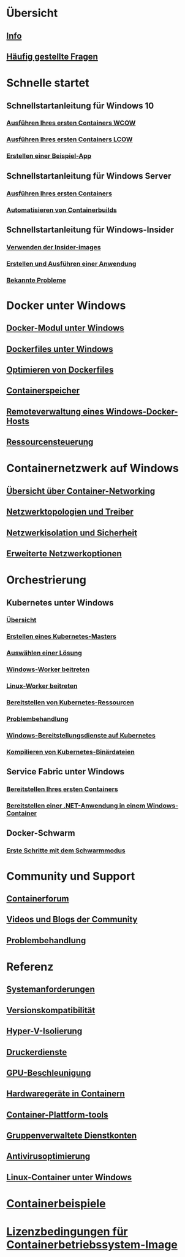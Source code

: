 # Übersicht
## [Info](about/index.md)
## [Häufig gestellte Fragen](about/faq.md)

# Schnelle startet
## Schnellstartanleitung für Windows 10
### [Ausführen Ihres ersten Containers WCOW](quick-start/quick-start-windows-10.md)
### [Ausführen Ihres ersten Containers LCOW](quick-start/quick-start-windows-10-linux.md)
### [Erstellen einer Beispiel-App](quick-start/building-sample-app.md)
## Schnellstartanleitung für Windows Server
### [Ausführen Ihres ersten Containers](quick-start/quick-start-windows-server.md)
### [Automatisieren von Containerbuilds](quick-start/quick-start-images.md)
## Schnellstartanleitung für Windows-Insider
### [Verwenden der Insider-images](quick-start/Using-Insider-Container-Images.md)
### [Erstellen und Ausführen einer Anwendung](quick-start/Nano-RS3-.NET-Core-and-PS.md)
### [Bekannte Probleme](quick-start/Insider-Known-Issues.md)

# Docker unter Windows
## [Docker-Modul unter Windows](manage-docker/configure-docker-daemon.md)
## [Dockerfiles unter Windows](manage-docker/manage-windows-dockerfile.md)
## [Optimieren von Dockerfiles](manage-docker/optimize-windows-dockerfile.md)
## [Containerspeicher](manage-containers/container-storage.md)
## [Remoteverwaltung eines Windows-Docker-Hosts](management/manage_remotehost.md)
## [Ressourcensteuerung](manage-containers/resource-controls.md)

# Containernetzwerk auf Windows
## [Übersicht über Container-Networking](container-networking/architecture.md)
## [Netzwerktopologien und Treiber](container-networking/network-drivers-topologies.md)
## [Netzwerkisolation und Sicherheit](container-networking/network-isolation-security.md)
## [Erweiterte Netzwerkoptionen](container-networking/advanced.md)

# Orchestrierung
## Kubernetes unter Windows 
### [Übersicht](kubernetes/getting-started-kubernetes-windows.md)
### [Erstellen eines Kubernetes-Masters](kubernetes/creating-a-linux-master.md)
### [Auswählen einer Lösung](kubernetes/network-topologies.md)
### [Windows-Worker beitreten](kubernetes/joining-windows-workers.md)
### [Linux-Worker beitreten](kubernetes/joining-linux-workers.md)
### [Bereitstellen von Kubernetes-Ressourcen](kubernetes/deploying-resources.md)
### [Problembehandlung](kubernetes/common-problems.md)
### [Windows-Bereitstellungsdienste auf Kubernetes](kubernetes/kube-windows-services.md)
### [Kompilieren von Kubernetes-Binärdateien](kubernetes/compiling-kubernetes-binaries.md)
## Service Fabric unter Windows
### [Bereitstellen Ihres ersten Containers](/azure/service-fabric/service-fabric-quickstart-containers)
### [Bereitstellen einer .NET-Anwendung in einem Windows-Container](/azure/service-fabric/service-fabric-host-app-in-a-container) 
## Docker-Schwarm
### [Erste Schritte mit dem Schwarmmodus](manage-containers/swarm-mode.md)

# Community und Support
## [Containerforum](https://social.msdn.microsoft.com/Forums/en-US/home?forum=windowscontainers)
## [Videos und Blogs der Community](communitylinks.md)
## [Problembehandlung](troubleshooting.md)

# Referenz
## [Systemanforderungen](deploy-containers/system-requirements.md)
## [Versionskompatibilität](deploy-containers/version-compatibility.md)
## [Hyper-V-Isolierung](manage-containers/hyperv-container.md)
## [Druckerdienste](deploy-containers/print-spooler.md)
## [GPU-Beschleunigung](deploy-containers/gpu-acceleration.md)
## [Hardwaregeräte in Containern](deploy-containers/hardware-devices-in-containers.md)
## [Container-Plattform-tools](deploy-containers/containerd.md)
## [Gruppenverwaltete Dienstkonten](manage-containers/manage-serviceaccounts.md)
## [Antivirusoptimierung](https://msdn.microsoft.com/en-us/windows/hardware/drivers/ifs/anti-virus-optimization-for-windows-containers)
## [Linux-Container unter Windows](deploy-containers/linux-containers.md)

# [Containerbeispiele](samples.md)

# [Lizenzbedingungen für Containerbetriebssystem-Image](Images_EULA.md)
